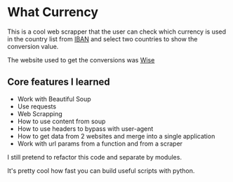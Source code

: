 # What Currency

This is a cool web scrapper that the user can check which currency is used in the country list from [IBAN](https://www.iban.com/currency-codes) and select two countries to show the conversion value. 

The website used to get the conversions was [Wise](https://wise.com/gb/currency-converter/)

## Core features I learned
* Work with Beautiful Soup
* Use requests
* Web Scrapping
* How to use content from soup
* How to use headers to bypass with user-agent
* How to get data from 2 websites and merge into a single application
* Work with url params from a function and from a scraper

I still pretend to refactor this code and separate by modules.

It's pretty cool how fast you can build useful scripts with python.
